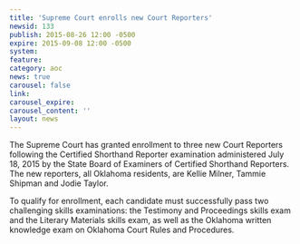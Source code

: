 ```yaml
---
title: 'Supreme Court enrolls new Court Reporters'
newsid: 133
publish: 2015-08-26 12:00 -0500
expire: 2015-09-08 12:00 -0500
system: 
feature: 
category: aoc
news: true
carousel: false
link: 
carousel_expire: 
carousel_content: ''
layout: news
---
```

<p>The Supreme Court has granted enrollment to three new Court Reporters following the Certified Shorthand Reporter examination administered July 18, 2015 by the State Board of Examiners of Certified Shorthand Reporters.  The new reporters, all Oklahoma residents, are Kellie Milner, Tammie Shipman and Jodie Taylor.</p>
<p>To qualify for enrollment, each candidate must successfully pass two challenging skills examinations:   the Testimony and Proceedings skills exam and the Literary Materials skills exam, as well as the Oklahoma written knowledge exam on Oklahoma Court Rules and Procedures.</p>